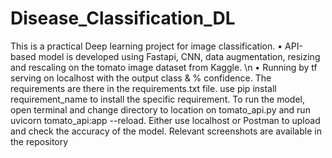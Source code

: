 # Disease_Classification_DL
This is a practical Deep learning project for image classification.
•	API-based model is developed using Fastapi, CNN, data augmentation, resizing and rescaling on the tomato image dataset from Kaggle. \n
•	Running by tf serving on localhost with the output class & % confidence.
The requirements are there in the requirements.txt file.
use pip install requirement_name to install the specific requirement.
To run the model, open terminal and change directory to location on tomato_api.py and run uvicorn tomato_api:app --reload.
Either use localhost or Postman to upload and check the accuracy of the model. Relevant screenshots are available in the repository
